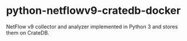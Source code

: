 # python-netflowv9-cratedb-docker
  NetFlow v9 collector and analyzer implemented in Python 3 and stores them on CrateDB.
